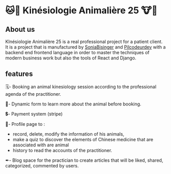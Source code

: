 # 🐱🐴 Kinésiologie Animalière 25 🐮🐶


## About us

KInésiologie Animalière 25 is a real professional project for a patient client.
It is a project that is manufactured by  [SoniaBisinger](https://github.com/SoniaBisinger) and [Pilcodeurdev](https://github.com/PilcodeurDev) with a backend end frontend language in order to master the techniques of modern business work but also the tools of React and Django.

## features

🗓- Booking an animal kinesiology session according to the professional agenda of the practitioner.

📖- Dynamic form to learn more about the animal before booking.

💲- Payment system (stripe)

🐶- Profile page to : 
  - record, delete, modify the information of his animals,
  - make a quiz to discover the elements of Chinese medicine that are associated with are animal
  - history to read the accounts of the practitioner.

✒- Blog space for the practician to create articles that will be liked, shared, categorized, commented by users.
